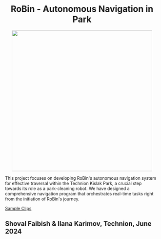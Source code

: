 # <div align="center">RoBin - Autonomous Navigation in Park</div>

<p align="center">
<img width="460" src="https://github.com/shovalfaibish/RoBinProjectB/assets/93712053/16eadb97-f5ab-46b8-a691-f8a1e419d4e6">
</p>

<p>
  This project focuses on developing RoBin's autonomous navigation system for effective traversal within the Technion Kislak Park, a crucial  step towards its role as a park-cleaning robot. We have designed a comprehensive navigation program that orchestrates real-time tasks right from the initiation of RoBin's journey.
</p>

[Sample Clips](https://youtu.be/ASz9KSO4-FQ)

## <div align="left">Shoval Faibish & Ilana Karimov, Technion, June 2024</div>




